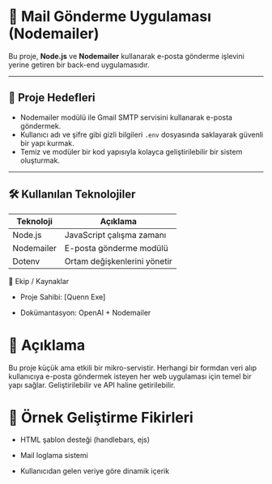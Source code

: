 # 📧 Mail Gönderme Uygulaması (Nodemailer)

Bu proje, **Node.js** ve **Nodemailer** kullanarak e-posta gönderme işlevini yerine getiren bir back-end uygulamasıdır.

---

## 🎯 Proje Hedefleri

- Nodemailer modülü ile Gmail SMTP servisini kullanarak e-posta göndermek.
- Kullanıcı adı ve şifre gibi gizli bilgileri `.env` dosyasında saklayarak güvenli bir yapı kurmak.
- Temiz ve modüler bir kod yapısıyla kolayca geliştirilebilir bir sistem oluşturmak.

---

## 🛠️ Kullanılan Teknolojiler

| Teknoloji    | Açıklama                      |
|--------------|-------------------------------|
| Node.js      | JavaScript çalışma zamanı     |
| Nodemailer   | E-posta gönderme modülü       |
| Dotenv       | Ortam değişkenlerini yönetir  |


👥 Ekip / Kaynaklar
- Proje Sahibi: [Quenn Exe]

- Dokümantasyon: OpenAI + Nodemailer



# 📝 Açıklama
Bu proje küçük ama etkili bir mikro-servistir. Herhangi bir formdan veri alıp kullanıcıya e-posta göndermek isteyen her web uygulaması için temel bir yapı sağlar. Geliştirilebilir ve API haline getirilebilir.

# 📌 Örnek Geliştirme Fikirleri
- HTML şablon desteği (handlebars, ejs)

- Mail loglama sistemi

- Kullanıcıdan gelen veriye göre dinamik içerik

